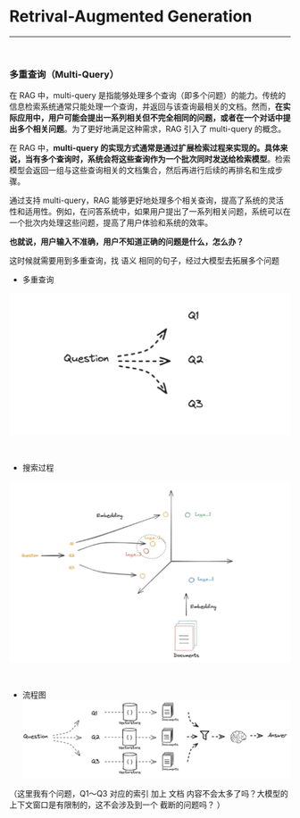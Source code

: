 # Retrival-Augmented Generation

---

<br>

### 多重查询（Multi-Query）

在 RAG 中，multi-query 是指能够处理多个查询（即多个问题）的能力。传统的信息检索系统通常只能处理一个查询，并返回与该查询最相关的文档。然而，**在实际应用中，用户可能会提出一系列相关但不完全相同的问题，或者在一个对话中提出多个相关问题**。为了更好地满足这种需求，RAG 引入了 multi-query 的概念。

在 RAG 中，**multi-query 的实现方式通常是通过扩展检索过程来实现的。具体来说，当有多个查询时，系统会将这些查询作为一个批次同时发送给检索模型**。检索模型会返回一组与这些查询相关的文档集合，然后再进行后续的再排名和生成步骤。

通过支持 multi-query，RAG 能够更好地处理多个相关查询，提高了系统的灵活性和适用性。例如，在问答系统中，如果用户提出了一系列相关问题，系统可以在一个批次内处理这些问题，提高了用户体验和系统的效率。

**也就说，用户输入不准确，用户不知道正确的问题是什么，怎么办？**

这时候就需要用到多重查询，找 语义 相同的句子，经过大模型去拓展多个问题

- 多重查询

![alt text](image-1.png)


<br>

- 搜索过程

![alt text](image.png)


<br>

- 流程图
![alt text](image-3.png)

（这里我有个问题，Q1～Q3 对应的索引 加上 文档 内容不会太多了吗？大模型的上下文窗口是有限制的，这不会涉及到一个 截断的问题吗？ ）